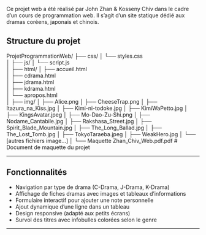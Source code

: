 Ce projet web a été réalisé par John Zhan & Kosseny Chiv dans le cadre d’un cours de programmation web. Il s’agit d’un site statique dédié aux dramas coréens, japonais et chinois.

## Structure du projet
ProjetProgrammationWeb/
├── css/
│   └── styles.css               
│
├── js/
│   └── script.js                
│
├── html/
│   ├── accueil.html             
│   ├── cdrama.html             
│   ├── jdrama.html              
│   ├── kdrama.html              
│   └── apropos.html            
│
├── img/
│   ├── Alice.png
│   ├── CheeseTrap.png
│   ├── Itazura_na_Kiss.jpg
│   ├── Kimi-ni-todoke.jpg
│   ├── KimiWaPetto.jpg
│   ├── KingsAvatar.jpeg
│   ├── Mo-Dao-Zu-Shi.png
│   ├── Nodame_Cantabile.jpg
│   ├── Rakshasa_Street.jpg
│   ├── Spirit_Blade_Mountain.jpg
│   ├── The_Long_Ballad.jpg
│   ├── The_Lost_Tomb.jpg
│   ├── TokyoTaraeba.jpeg
│   ├── WeakHero.jpg
│   └── [autres fichiers image...]
│
└── Maquette Zhan_Chiv_Web.pdf.pdf   # Document de maquette du projet


---

## Fonctionnalités

- Navigation par type de drama (C-Drama, J-Drama, K-Drama)
- Affichage de fiches dramas avec images et tableaux d’informations
- Formulaire interactif pour ajouter une note personnelle
- Ajout dynamique d’une ligne dans un tableau
- Design responsive (adapté aux petits écrans)
- Survol des titres avec infobulles colorées selon le genre

---

